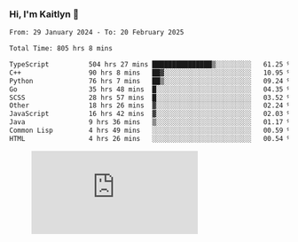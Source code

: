 ### Hi, I'm Kaitlyn 👋
<!--START_SECTION:waka-->

```txt
From: 29 January 2024 - To: 20 February 2025

Total Time: 805 hrs 8 mins

TypeScript          504 hrs 27 mins ███████████████▒░░░░░░░░░   61.25 %
C++                 90 hrs 8 mins   ██▓░░░░░░░░░░░░░░░░░░░░░░   10.95 %
Python              76 hrs 7 mins   ██▒░░░░░░░░░░░░░░░░░░░░░░   09.24 %
Go                  35 hrs 48 mins  █░░░░░░░░░░░░░░░░░░░░░░░░   04.35 %
SCSS                28 hrs 57 mins  █░░░░░░░░░░░░░░░░░░░░░░░░   03.52 %
Other               18 hrs 26 mins  ▓░░░░░░░░░░░░░░░░░░░░░░░░   02.24 %
JavaScript          16 hrs 42 mins  ▓░░░░░░░░░░░░░░░░░░░░░░░░   02.03 %
Java                9 hrs 36 mins   ▒░░░░░░░░░░░░░░░░░░░░░░░░   01.17 %
Common Lisp         4 hrs 49 mins   ░░░░░░░░░░░░░░░░░░░░░░░░░   00.59 %
HTML                4 hrs 26 mins   ░░░░░░░░░░░░░░░░░░░░░░░░░   00.54 %
```

<!--END_SECTION:waka-->

<figure><embed src="https://wakatime.com/share/@018d58bc-3d22-46c9-b2d7-4ed36fb8172d/243b5d9b-77cd-4133-89ff-dcc8f225fa18.svg"></embed></figure>
